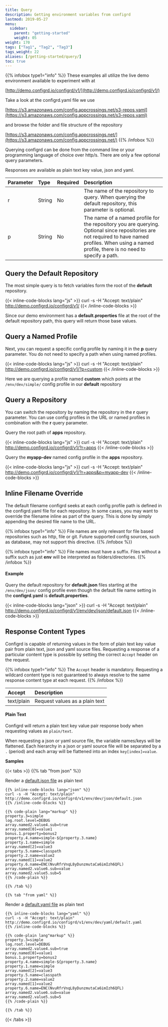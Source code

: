 ```yaml
---
title: Query
description: Getting environment variables from configrd
lastmod: 2019-05-27
menu:
  sidebar:
    parent: "getting-started"
    weight: 05
weight: 170
tags: ["Tag1", "Tag2", "Tag3"]
tags_weight: 22
aliases: [/getting-started/query/]
toc: true
---
```


{{% infobox type1="info" %}}
These examples all utilize the live demo environment available to experiment with at

[http://demo.configrd.io/configrd/v1/](http://demo.configrd.io/configrd/v1/)

Take a look at the configrd.yaml file we use

[https://s3.amazonaws.com/config.appcrossings.net/s3-repos.yaml](https://s3.amazonaws.com/config.appcrossings.net/s3-repos.yaml)

and browse the folder and file structure of the repository

[https://s3.amazonaws.com/config.appcrossings.net/](https://s3.amazonaws.com/config.appcrossings.net/)
{{% /infobox %}}

Querying configrd can be done from the command line or your programming language of choice over http/s. There are only a few optional query parameters. 

Responses are available as plain text key value, json and yaml.

| Parameter | Type | Required | Description |
| :--- | :--- | :--- | :--- |
| r | String | No | The name of the repository to query. When querying the default repository, this parameter is optional. |
| p | String | No | The name of a named profile for the repository you are querying. Optional since repositories are not required to have named profiles. When using a named profile, there is no need to specify a path. |

## Query the Default Repository

The most simple query is to fetch variables form the root of the **default** repository.

{{< inline-code-blocks lang="js" >}}
curl -s -H "Accept: text/plain" http://demo.configrd.io/configrd/v1/
{{< /inline-code-blocks >}}

Since our demo environment has a **default.properties** file at the root of the default repository path, this query will return those base values.

## Query a Named Profile

Next, you can request a specific config profile by naming it in the **p** query parameter. You do not need to specify a path when using named profiles. 

{{< inline-code-blocks lang="js" >}}
curl -s -H "Accept: text/plain" http://demo.configrd.io/configrd/v1/?p=custom
{{< /inline-code-blocks >}}

Here we are querying a profile named **custom** which points at the `/env/dev/simple/` config profile in our **default** repository

## Query a Repository 

You can switch the repository by naming the repository in the **r** query parameter. You can use config profiles in the URL or named profiles in combination with the **r** query parameter.

Query the root path of **apps** repository.

{{< inline-code-blocks lang="js" >}}
curl -s -H "Accept: text/plain" http://demo.configrd.io/configrd/v1/?r=apps
{{< /inline-code-blocks >}}

Query the **myapp-dev** named config profile in the **apps** repository.

{{< inline-code-blocks lang="js" >}}
curl -s -H "Accept: text/plain" http://demo.configrd.io/configrd/v1/?r=apps&p=myapp-dev
{{< /inline-code-blocks >}}

## Inline Filename Override

The default filename configrd seeks at each config profile path is defined in the configrd.yaml file for each repository. In some cases, you may want to override the filename inline as part of the query. This is done by simply appending the desired file name to the URL.

{{% infobox type1="info" %}}
File names are only relevant for file based repositories such as http, file or git. Future supported config sources, such as database, may not support this directive.
{{% /infobox %}}

{{% infobox type1="info" %}}
File names must have a suffix. Files without a suffix such as just **env** will be interpreted as folders/directories.
{{% /infobox %}}

#### Example

Query the default repository for **default.json** files starting at the `/env/dev/json/` config profile even though the default file name setting in the **configrd.yaml** is **default.properties**.

{{< inline-code-blocks lang="json" >}}
curl -s -H "Accept: text/plain" http://demo.configrd.io/configrd/v1/env/dev/json/default.json
{{< /inline-code-blocks >}}

## Response Content Types

Configrd is capable of returning values in the form of plain text key value pair from plain text, json and yaml source files. Requesting a response of a particular content type is possible by setting the correct `Accept` header on the request. 

{{% infobox type1="info" %}}
The `Accept` header is mandatory. Requesting a wildcard content type is not guaranteed to always resolve to the same response content type at each request.
{{% /infobox %}}

| Accept | Description |
| :--- | :--- |
| text/plain | Request values as a plain text |

#### Plain Text

Configrd will return a plain text key value pair response body when requesting values as `plain/text`. 

When requesting a json or yaml source file, the variable names/keys will be flattened. Each hierarchy in a json or yaml source file will be separated by a `.` \(period\) and each array will be flattened into an index `key[index]=value`.

**Samples**

{{< tabs >}}
	{{% tab "from json" %}}

Render a [default.json file](https://github.com/configrd/configrd-service/blob/master/src/test/resources/env/dev/json/default.json) as plain text

	{{% inline-code-blocks lang="json" %}}
	curl -s -H "Accept: text/plain" http://demo.configrd.io/configrd/v1/env/dev/json/default.json
	{{% /inline-code-blocks %}}

	{{% code-plain lang="markup" %}}
	property.3=simple
	log.root.level=DEBUG
	array.named2.value4.sub=true
	array.named[0]=value1
	bonus.1.property=bonus2
	property.4.name=simple-${property.3.name}
	property.1.name=simple
	array.named[2]=value3
	property.5.name=classpath
	property.2.name=value2
	array.named[1]=value2
	property.6.name=ENC(NvuRfrVnqL8yDunzmutaCa6imIzh6QFL)
	array.named2.value6.sub=value
	array.named2.value5.sub=5
	{{% /code-plain %}}

	{{% /tab %}}

	{{% tab "from yaml" %}}
	
Render a [default.yaml file](https://github.com/configrd/configrd-service/blob/master/src/test/resources/env/dev/yaml/default.yaml) as plain text

	{{% inline-code-blocks lang="yaml" %}}
	curl -s -H "Accept: text/plain" http://demo.configrd.io/configrd/v1/env/dev/yaml/default.yaml
	{{% /inline-code-blocks %}}

	{{% code-plain lang"markup" %}}
	property.3=simple
	log.root.level=DEBUG
	array.named2.value4.sub=true
	array.named[0]=value1
	bonus.1.property=bonus2
	property.4.name=simple-${property.3.name}
	property.1.name=simple
	array.named[2]=value3
	property.5.name=classpath
	property.2.name=value2
	array.named[1]=value2
	property.6.name=ENC(NvuRfrVnqL8yDunzmutaCa6imIzh6QFL)
	array.named2.value6.sub=value
	array.named2.value5.sub=5
	{{% /code-plain %}}

	{{% /tab %}}
{{< /tabs >}}

